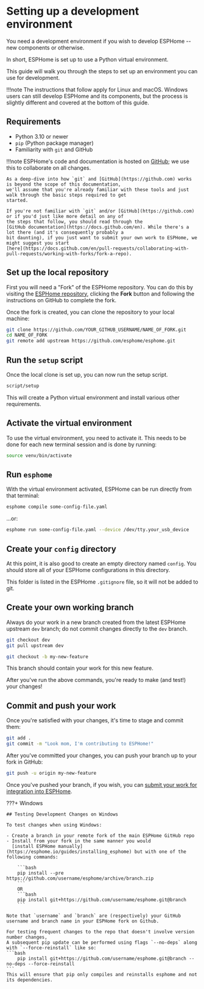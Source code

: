 # Setting up a development environment

You need a development environment if you wish to develop ESPHome -- new components or otherwise.

In short, ESPHome is set up to use a Python virtual environment.

This guide will walk you through the steps to set up an environment you can use for development.

!!!note
    The instructions that follow apply for Linux and macOS. Windows users can still develop ESPHome and its
    components, but the process is slightly different and covered at the bottom of this guide.

## Requirements

- Python 3.10 or newer
- `pip` (Python package manager)
- Familiarity with `git` and GitHub

!!!note
    ESPHome's code and documentation is hosted on [GitHub](https://github.com); we use this to collaborate on all
    changes.
    
    As a deep-dive into how `git` and [GitHub](https://github.com) works is beyond the scope of this documentation,
    we'll assume that you're already familiar with these tools and just walk through the basic steps required to get
    started.

    If you're not familiar with `git` and/or [GitHub](https://github.com) or if you'd just like more detail on any of
    the steps that follow, you should read through the
    [GitHub documentation](https://docs.github.com/en). While there's a lot there (and it's consequently probably a
    bit daunting), if you just want to submit your own work to ESPHome, we might suggest you start
    [here](https://docs.github.com/en/pull-requests/collaborating-with-pull-requests/working-with-forks/fork-a-repo).

## Set up the local repository

First you will need a "Fork" of the ESPHome repository. You can do this by visiting the
[ESPHome repository](https://github.com/esphome/esphome), clicking the **Fork** button and following the instructions
on GitHub to complete the fork.

Once the fork is created, you can clone the repository to your local machine:

```bash
git clone https://github.com/YOUR_GITHUB_USERNAME/NAME_OF_FORK.git
cd NAME_OF_FORK
git remote add upstream https://github.com/esphome/esphome.git
```

## Run the `setup` script

Once the local clone is set up, you can now run the setup script.

```bash
script/setup
```

This will create a Python virtual environment and install various other requirements.

## Activate the virtual environment

To use the virtual environment, you need to activate it. This needs to be done for each new terminal session and is
done by running:

```bash
source venv/bin/activate
```

## Run `esphome`

With the virtual environment activated, ESPHome can be run directly from that terminal:

```bash
esphome compile some-config-file.yaml
```
...or:

```bash
esphome run some-config-file.yaml --device /dev/tty.your_usb_device
```

## Create your `config` directory

At this point, it is also good to create an empty directory named `config`. You should store all of your ESPHome
configurations in this directory.

This folder is listed in the ESPHome `.gitignore` file, so it will not be added to git.

## Create your own working branch

Always do your work in a new branch created from the latest ESPHome upstream `dev` branch; do not commit changes
directly to the `dev` branch.

```bash
git checkout dev
git pull upstream dev

git checkout -b my-new-feature
```

This branch should contain your work for this new feature.

After you've run the above commands, you're ready to make (and test!) your changes!

## Commit and push your work

Once you're satisfied with your changes, it's time to stage and commit them:

```bash
git add .
git commit -m "Look mom, I'm contributing to ESPHome!"
```

After you've committed your changes, you can push your branch up to your fork in GitHub:

```bash
git push -u origin my-new-feature
```

Once you've pushed your branch, if you wish, you can
[submit your work for integration into ESPHome](submitting-your-work.md).

???+ Windows

    ## Testing Development Changes on Windows
    
    To test changes when using Windows:

    - Create a branch in your remote fork of the main ESPHome GitHub repo
    - Install from your fork in the same manner you would
      [install ESPHome manually](https://esphome.io/guides/installing_esphome) but with one of the following commands:

        ```bash
        pip install --pre https://github.com/username/esphome/archive/branch.zip
        ```
        OR
        ```bash
        pip install git+https://github.com/username/esphome.git@branch
        ```

    Note that `username` and `branch` are (respectively) your GitHub username and branch name in your ESPHome fork on Github.

    For testing frequent changes to the repo that doesn't involve version number changes,
    A subsequent pip update can be performed using flags `--no-deps` along with `--force-reinstall` like so:
    ```bash
        pip install git+https://github.com/username/esphome.git@branch --no-deps --force-reinstall
    ```
    This will ensure that pip only compiles and reinstalls esphome and not its dependencies.

